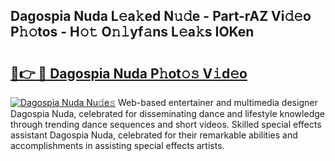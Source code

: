 ## Dagospia Nuda L𝚎a𝚔ed N𝚞𝚍e - Part-rAZ Vi𝚍𝚎o P𝚑𝚘tos - H𝚘𝚝 O𝚗𝚕yf𝚊ns L𝚎a𝚔s IOKen

# <h2><a href="http://kfay28.oniu.top/?m=Dagospia+Nuda">🔗👉 🔴 Dagospia Nuda P𝚑ot𝚘𝚜 V𝚒d𝚎o</a></h2>

[![Dagospia Nuda Nu𝚍e𝚜](https://i.imgur.com/0qMVB7G.gif)](http://kfay28.oniu.top/?m=Dagospia+Nuda)
Web-based entertainer and multimedia designer Dagospia Nuda, celebrated for disseminating dance and lifestyle knowledge through trending dance sequences and short videos. Skilled special effects assistant Dagospia Nuda, celebrated for their remarkable abilities and accomplishments in assisting special effects artists.  
